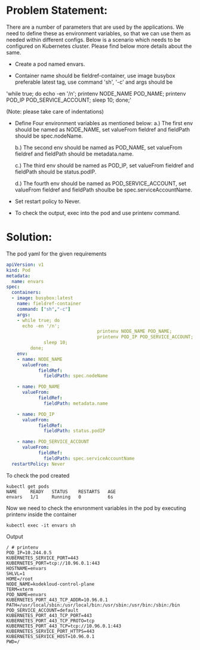 # **Problem Statement:**
There are a number of parameters that are used by the applications. We need to define these as environment variables, so that we can use them as needed within different configs. Below is a scenario which needs to be configured on Kubernetes cluster. Please find below more details about the same.


- Create a pod named envars.

- Container name should be fieldref-container, use image busybox preferable latest tag, use command 'sh', '-c' and args should be

'while true; do
      echo -en '/n';
                                  printenv NODE_NAME POD_NAME;
                                  printenv POD_IP POD_SERVICE_ACCOUNT;
              sleep 10;
         done;'

(Note: please take care of indentations)

- Define Four environment variables as mentioned below:
    a.) The first env should be named as NODE_NAME, set valueFrom fieldref and fieldPath should be spec.nodeName.

    b.) The second env should be named as POD_NAME, set valueFrom fieldref and fieldPath should be metadata.name.

    c.) The third env should be named as POD_IP, set valueFrom fieldref and fieldPath should be status.podIP.

    d.) The fourth env should be named as POD_SERVICE_ACCOUNT, set valueFrom fieldref and fieldPath shoulbe be spec.serviceAccountName.

- Set restart policy to Never.

- To check the output, exec into the pod and use printenv command.

# **Solution:**

The pod yaml for the given requirements

```yaml
apiVersion: v1
kind: Pod
metadata:
  name: envars
spec:
  containers:
  - image: busybox:latest
    name: fieldref-container
    command: ["sh","-c"]
    args:
    - while true; do
      echo -en '/n';
                                  printenv NODE_NAME POD_NAME;
                                  printenv POD_IP POD_SERVICE_ACCOUNT;
              sleep 10;
         done;
    env:
    - name: NODE_NAME
      valueFrom:
            fieldRef:
              fieldPath: spec.nodeName

    - name: POD_NAME
      valueFrom: 
            fieldRef:
              fieldPath: metadata.name

    - name: POD_IP
      valueFrom:
            fieldRef:
              fieldPath: status.podIP

    - name: POD_SERVICE_ACCOUNT
      valueFrom:
            fieldRef:
              fieldPath: spec.serviceAccountName
  restartPolicy: Never
```
To check the pod created
```
kubectl get pods
NAME     READY   STATUS    RESTARTS   AGE
envars   1/1     Running   0          6s
```
Now we need to check the envronment variables in the pod by executing printenv inside the container
```
kubectl exec -it envars sh
```
Output

```
/ # printenv
POD_IP=10.244.0.5
KUBERNETES_SERVICE_PORT=443
KUBERNETES_PORT=tcp://10.96.0.1:443
HOSTNAME=envars
SHLVL=1
HOME=/root
NODE_NAME=kodekloud-control-plane
TERM=xterm
POD_NAME=envars
KUBERNETES_PORT_443_TCP_ADDR=10.96.0.1
PATH=/usr/local/sbin:/usr/local/bin:/usr/sbin:/usr/bin:/sbin:/bin
POD_SERVICE_ACCOUNT=default
KUBERNETES_PORT_443_TCP_PORT=443
KUBERNETES_PORT_443_TCP_PROTO=tcp
KUBERNETES_PORT_443_TCP=tcp://10.96.0.1:443
KUBERNETES_SERVICE_PORT_HTTPS=443
KUBERNETES_SERVICE_HOST=10.96.0.1
PWD=/
```